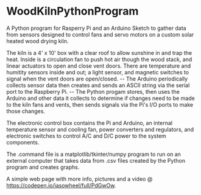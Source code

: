 # WoodKilnPythonProgram
A Python program for Rasperry Pi and an Arduino Sketch to gather data from sensors designed to control fans and servo motors on a custom solar heated wood drying kiln.

The kiln is a 4' x 10' box with a clear roof to allow sunshine in and trap the heat. Inside is a circulation fan to push hot air though the wood stack, and linear actuators to open and close vent doors. There are temperature and humitity sensors inside and out; a light sensor, and magnetic switches to signal when the vent doors are open/closed. -- The Arduino periodically collects sensor data then creates and sends an ASCII string via the serial port to the Raspberry Pi. -- The Python progam stores, then uses the Arduino and other data it collects to determine if changes need to be made to the kiln fans and vents, then sends signals via the Pi's I/O ports to make those changes.

The electronic control box contains the Pi and Arduino, an internal temperature sensor and cooling fan, power converters and regulators, and electronic switches to control A/C and D/C power to the system components.
 
The .command file is a matplotlib/tkinter/numpy program to run on an external computer that takes data from .csv files created by the Python program and creates graphs.

A simple web page with more info, pictures and a video @ https://codepen.io/jasowheel/full/PdGwOw.
